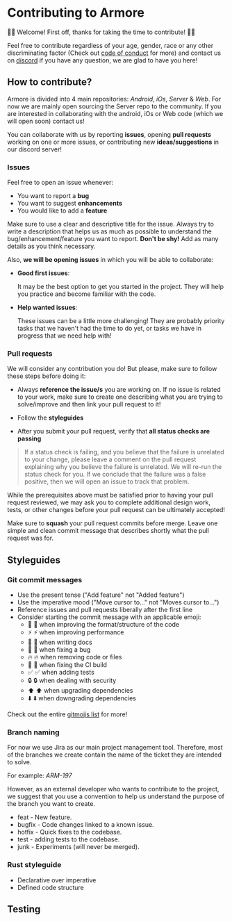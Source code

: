 # Contributing to Armore

🍻🎉 Welcome! First off, thanks for taking the time to contribute! 🎉🍻

Feel free to contribute regardless of your age, gender, race or any other discriminating factor (Check out [code of conduct](./CODE_OF_CONDUCT.md) for more) and contact us on [discord](https://discord.gg/mptG9ZGxTF) if you have any question, we are glad to have you here!

## How to contribute?

Armore is divided into 4 main repositories: _Android_, _iOs_, _Server_ & _Web_.
For now we are mainly open sourcing the Server repo to the community. If you are interested in collaborating with the android, iOs or Web code (which we will open soon) contact us!

You can collaborate with us by reporting **issues**, opening **pull requests** working on one or more issues, or contributing new **ideas/suggestions** in our discord server!

### Issues

Feel free to open an issue whenever:

- You want to report a **bug**
- You want to suggest **enhancements**
- You would like to add a **feature**

Make sure to use a clear and descriptive title for the issue.
Always try to write a description that helps us as much as possible to understand the bug/enhancement/feature you want to report. **Don't be shy!** Add as many details as you think necessary.

Also, **we will be opening issues** in which you will be able to collaborate:

- **Good first issues**:

  It may be the best option to get you started in the project. They will help you practice and become familiar with the code.

* **Help wanted issues**:

  These issues can be a little more challenging! They are probably priority tasks that we haven't had the time to do yet, or tasks we have in progress that we need help with!

### Pull requests

We will consider any contribution you do! But please, make sure to follow these steps before doing it:

- Always **reference the issue/s** you are working on. If no issue is related to your work, make sure to create one describing what you are trying to solve/improve and then link your pull request to it!

- Follow the **styleguides**
- After you submit your pull request, verify that **all status checks are passing**

> If a status check is failing, and you believe that the failure is unrelated to your change, please leave a comment on the pull request explaining why you believe the failure is unrelated. We will re-run the status check for you. If we conclude that the failure was a false positive, then we will open an issue to track that problem.

While the prerequisites above must be satisfied prior to having your pull request reviewed, we may ask you to complete additional design work, tests, or other changes before your pull request can be ultimately accepted!

Make sure to **squash** your pull request commits before merge. Leave one simple and clean commit message that describes shortly what the pull request was for.

## Styleguides

### Git commit messages

- Use the present tense ("Add feature" not "Added feature")
- Use the imperative mood ("Move cursor to..." not "Moves cursor to...")
- Reference issues and pull requests liberally after the first line
- Consider starting the commit message with an applicable emoji:
  - 🎨 :art: when improving the format/structure of the code
  - ⚡️ :zap: when improving performance
  - 📝 :memo: when writing docs
  - 🐛 :bug: when fixing a bug
  - 🔥 :fire: when removing code or files
  - 💚 :green_heart: when fixing the CI build
  - ✅ :white_check_mark: when adding tests
  - 🔒 :lock: when dealing with security
  - ⬆️ :arrow_up: when upgrading dependencies
  - ⬇️ :arrow_down: when downgrading dependencies

Check out the entire [gitmojis list](https://gitmoji.dev/) for more!

### Branch naming

For now we use Jira as our main project management tool. Therefore, most of the branches we create contain the name of the ticket they are intended to solve.

For example: _ARM-197_

However, as an external developer who wants to contribute to the project, we suggest that you use a convention to help us understand the purpose of the branch you want to create.

- feat - New feature.
- bugfix - Code changes linked to a known issue.
- hotfix - Quick fixes to the codebase.
- test - adding tests to the codebase.
- junk - Experiments (will never be merged).

### Rust styleguide

- Declarative over imperative
- Defined code structure

## Testing
